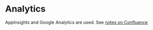 # Analytics

AppInsights and Google Analytics are used. See [notes on Confluence](https://dsdmoj.atlassian.net/wiki/spaces/MRD/pages/4293394509/Product+analytics)
